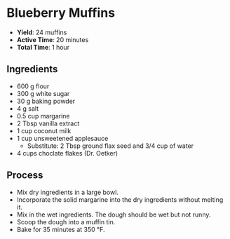 Blueberry Muffins
=================

* **Yield**: 24 muffins
* **Active Time**: 20 minutes
* **Total Time**: 1 hour

## Ingredients

* 600 g flour
* 300 g white sugar
* 30 g baking powder
* 4 g salt
* 0.5 cup margarine
* 2 Tbsp vanilla extract
* 1 cup coconut milk
* 1 cup unsweetened applesauce
    - Substitute: 2 Tbsp ground flax seed and 3/4 cup of water
* 4 cups choclate flakes (Dr. Oetker) 

## Process

* Mix dry ingredients in a large bowl.
* Incorporate the solid margarine into the dry ingredients without melting it.
* Mix in the wet ingredients. The dough should be wet but not runny.
* Scoop the dough into a muffin tin.
* Bake for 35 minutes at 350 °F.
